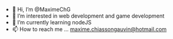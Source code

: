 - 👋 Hi, I’m @MaximeChG
- 👀 I’m interested in web development and game development
- 🌱 I’m currently learning nodeJS 
- 📫 How to reach me ... maxime.chiassongauvin@hotmail.com

<!---
MaximeChG/MaximeChG is a ✨ special ✨ repository because its `README.md` (this file) appears on your GitHub profile.
You can click the Preview link to take a look at your changes.
--->
